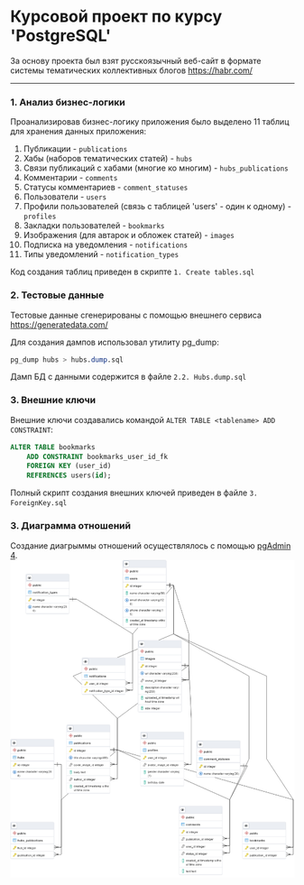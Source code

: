 # Курсовой проект по курсу 'PostgreSQL'

За основу проекта был взят русскоязычный веб-сайт в формате системы тематических коллективных блогов https://habr.com/
***
### 1. Анализ бизнес-логики
Проанализировав бизнес-логику приложения было выделено 11 таблиц для хранения данных приложения:

1. Публикации - `publications`
2. Хабы (наборов тематических статей) - `hubs`
3. Связи публикаций с хабами (многие ко многим) - `hubs_publications` 
4. Комментарии - `comments`
5. Статусы комментариев - `comment_statuses`
6. Пользователи - `users`
7. Профили пользователей (связь с таблицей 'users' - один к одному) - `profiles`
8. Закладки пользователей - `bookmarks`
9. Изображения (для автарок и обложек статей) - `images`
10. Подписка на уведомления - `notifications`
11. Типы уведомлений - `notification_types`

Код создания таблиц приведен в скрипте `1. Create tables.sql`

### 2. Тестовые данные
Тестовые данные сгенерированы с помощью внешнего сервиса https://generatedata.com/

Для создания дампов использовал утилиту pg_dump: 
```sql
pg_dump hubs > hubs.dump.sql
```
Дамп БД с данными содержится в файле `2.2. Hubs.dump.sql`

### 3. Внешние ключи
Внешние ключи создавались командой `ALTER TABLE <tablename> ADD CONSTRAINT`:
```sql
ALTER TABLE bookmarks
    ADD CONSTRAINT bookmarks_user_id_fk
    FOREIGN KEY (user_id)
    REFERENCES users(id);
```
Полный скрипт создания внешних ключей приведен в файле `3. ForeignKey.sql`
### 3. Диаграмма отношений
Создание диагрыммы отношений осуществлялось с помощью [pgAdmin 4](https://www.pgadmin.org/).
![ERD](https://github.com/orlfi/GeekBrains/blob/Postgresql.Project/10.Postgresql/Project/4.%20ERD.png)